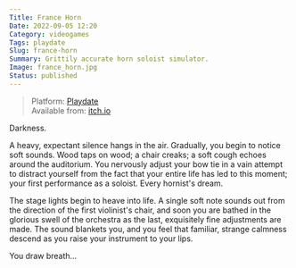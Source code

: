 ```yaml
---
Title: France Horn
Date: 2022-09-05 12:20
Category: videogames
Tags: playdate
Slug: france-horn
Summary: Grittily accurate horn soloist simulator.
Image: france_horn.jpg
Status: published
---
```


> Platform: [Playdate](https://play.date/)  
> Available from: [itch.io](https://amazingthew.itch.io/francehorn)  

Darkness.

A heavy, expectant silence hangs in the air. Gradually, you begin to notice soft sounds. Wood taps on wood; a chair creaks; a soft cough echoes around the auditorium. You nervously adjust your bow tie in a vain attempt to distract yourself from the fact that your entire life has led to this moment; your first performance as a soloist. Every hornist's dream.

The stage lights begin to heave into life. A single soft note sounds out from the direction of the first violinist's chair, and soon you are bathed in the glorious swell of the orchestra as the last, exquisitely fine adjustments are made. The sound blankets you, and you feel that familiar, strange calmness descend as you raise your instrument to your lips.

You draw breath...
